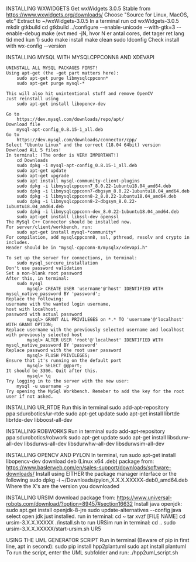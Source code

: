 INSTALLING WXWIDGETS
	Get wxWidgets 3.0.5 Stable from https://www.wxwidgets.org/downloads/
	Choose "Source for Linux, MacOS, etc"
	Extract to ~/wxWidgets-3.0.5
	In a terminal run
		cd wxWidgets-3.0.5
		mkdir gtkbuild
		cd gtkbuild
		../configure --enable-unicode --with-gtk=3 --enable-debug
		make (evt med -jN, hvor N er antal cores, det tager ret lang tid med kun 1)
		sudo make install
		make clean
		sudo ldconfig
	Check install with 
		wx-config --version

INSTALLING MYSQL WITH MYSQLCPPCONN8 AND XDEVAPI

	UNINSTALL ALL MYSQL PACKAGES FIRST!
	Using apt-get (the -get part matters here):
		sudo apt-get purge libmysqlcppconn*
		sudo apt-get purge mysql-*

	This will also hit unintentional stuff and remove OpenCV
	Just reinstall using
		sudo apt-get install libopencv-dev

	Go to 
		https://dev.mysql.com/downloads/repo/apt/
	Download file
		mysql-apt-config_0.8.15-1_all.deb
	Go to
		https://dev.mysql.com/downloads/connector/cpp/
	Select "Ubuntu Linux" and the correct (18.04 64bit) version
	Download ALL 5 files!
	In terminal: (The order is VERY IMPORTANT!)
		cd Downloads
		sudo dpkg -i mysql-apt-config_0.8.15-1_all.deb
		sudo apt-get update
		sudo apt-get upgrade
		sudo apt install mysql-community-client-plugins
		sudo dpkg -i libmysqlcppconn7_8.0.22-1ubuntu18.04_amd64.deb
		sudo dpkg -i libmysqlcppconn7-dbgsym_8.0.22-1ubuntu18.04_amd64.deb
		sudo dpkg -i libmysqlcppconn8-2_8.0.22-1ubuntu18.04_amd64.deb
		sudo dpkg -i libmysqlcppconn8-2-dbgsym_8.0.22-1ubuntu18.04_amd64.deb
		sudo dpkg -i libmysqlcppconn-dev_8.0.22-1ubuntu18.04_amd64.deb
		sudo apt-get install libssl-dev openssl
	The MySql C++ Connector should be installed now.
	For server/client/workbench, run:
		sudo apt-get install mysql-*community*
	For compilation, add mysqlcppconn8, ssl, pthread, resolv and crypto in includes. 
	Header should be in "mysql-cppconn-8/mysqlx/xdevapi.h"

	To set up the server for connections, in terminal:
		sudo mysql_sercure_installation
	Don't use password validation
	Set a non-blank root password
	After this, in terminal:
		sudo mysql
			mysql> CREATE USER 'username'@'host' IDENTIFIED WITH mysql_native_password BY 'password';
	Replace the following: 
	username with the wanted login username, 
	host with localhost,
	password with actual password
			mysql> GRANT ALL PRIVILEGES on *.* TO 'username'@'localhost' WITH GRANT OPTION;
	Replace username with the previously selected username and localhost with previously selected host
			mysql> ALTER USER 'root'@'localhost' IDENTIFIED WITH mysql_native_password BY 'password'
	Replace password with the root user password
			mysql> FLUSH PRIVILEGES;
	Ensure that it's running on the default port
			mysql> SELECT @@port;
	It should be 3306. Quit after this.
			mysql> \q
	Try logging in to the server with the new user:
		mysql -u username -p
	Try opening the MySql Workbench. Remeber to add the key for the root user if not asked. 

INSTALLING UR_RTDE
	Run this in terminal
		sudo add-apt-repository ppa:sdurobotics/ur-rtde
		sudo apt-get update
		sudo apt-get install librtde librtde-dev libboost-all-dev

INSTALLING ROBWORKS
	Run in terminal
		sudo add-apt-repository ppa:sdurobotics/robwork
		sudo apt-get update
		sudo apt-get install libsdurw-all-dev libsdurws-all-dev libsdurwhw-all-dev libsdurwsim-all-dev

INSTALLING OPENCV AND PYLON
	In terminal, run
		sudo apt-get install libopencv-dev
 	download deb (Linux x64 .deb) package from:
		https://www.baslerweb.com/en/sales-support/downloads/software-downloads/
	Install using EITHER the package manager interface or the following
		sudo dpkg -i ~/Downloads/pylon_X.X.X.XXXXX-deb0_amd64.deb
	Where the X's are the version you downloaded

INSTALLING URSIM
	download package from:
		https://www.universal-robots.com/download/?option=89457#section16632
	Install java openjdk:
		sudo apt.get install openjdk-8-jre
		sudo update-alternatives --config java
			select open jdk just installed. 
	run in terminal:
		cd ~
		tar xvzf [FILE NAME]
		cd ursim-3.X.X.XXXXX
		./install.sh
	to run URSim run in terminal:
		cd ..
		sudo ursim-3.X.X.XXXXX/start-ursim.sh UR5

USING THE UML GENERATOR SCRIPT
	Run in terminal (Beware of pip in first line, apt in second):
		sudo pip install hpp2plantuml
		sudo apt install plantuml
	To run the script, enter the UML subfolder and run:
		./hpp2uml_script.sh